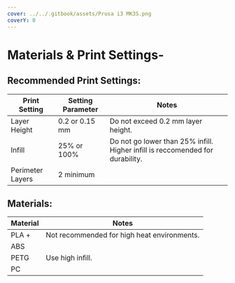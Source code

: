 ```yaml
---
cover: ../../.gitbook/assets/Prusa i3 MK3S.png
coverY: 0
---
```


# Materials & Print Settings-

## Recommended Print Settings:

| Print Setting    | Setting Parameter | Notes                                                                         |
| ---------------- | ----------------- | ----------------------------------------------------------------------------- |
| Layer Height     | 0.2 or 0.15 mm    | Do not exceed 0.2 mm layer height.                                            |
| Infill           | 25% or 100%       | Do not go lower than 25% infill. Higher infill is reccomended for durability. |
| Perimeter Layers | 2 minimum         |                                                                               |

## Materials:

| Material | Notes                                       |
| -------- | ------------------------------------------- |
| PLA +    | Not recommended for high heat environments. |
| ABS      |                                             |
| PETG     | Use high infill.                            |
| PC       |                                             |
